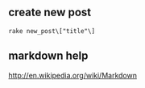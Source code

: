 ## create new post

    rake new_post\["title"\]
    
## markdown help

http://en.wikipedia.org/wiki/Markdown

